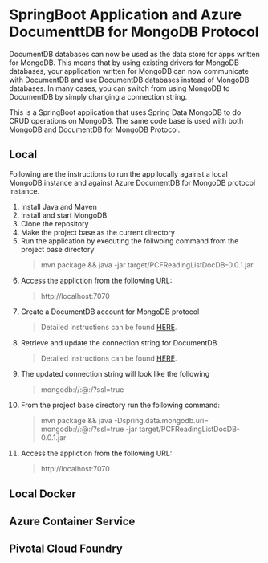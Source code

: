 # SpringBoot Application and Azure DocumenttDB for MongoDB Protocol
DocumentDB databases can now be used as the data store for apps written for MongoDB. This means that by using existing drivers for MongoDB databases, your application written for MongoDB can now communicate with DocumentDB and use DocumentDB databases instead of MongoDB databases. In many cases, you can switch from using MongoDB to DocumentDB by simply changing a connection string.

This is a SpringBoot application that uses Spring Data MongoDB to do CRUD operations on MongoDB. The same code base is used with both MongoDB and DocumentDB for MongoDB Protocol.

## Local
Following are the instructions to run the app locally against a local MongoDB instance and against Azure DocumentDB for MongoDB protocol instance.
1. Install Java and Maven
2. Install and start MongoDB
3. Clone the repository
4. Make the project base as the current directory 
5. Run the application by executing the follwoing command from the project base directory
      >  mvn package && java  -jar target/PCFReadingListDocDB-0.0.1.jar 
6. Access the appliction from the following URL:
      > http://localhost:7070    
7. Create a DocumentDB account for MongoDB protocol
     > Detailed instructions can be found [HERE](https://docs.microsoft.com/en-us/azure/documentdb/documentdb-create-account).
8. Retrieve and update the connection string for DocumentDB
     > Detailed instructions can be found [HERE](https://docs.microsoft.com/en-us/azure/documentdb/documentdb-connect-mongodb-account).
9. The updated connection string will look like the following 
      > mongodb://<USERNAME>:<PASSWORD>@<HOST>:<PORT>/<DATABASE>?ssl=true
10. From the project base directory run the following command:
      > mvn package && java -Dspring.data.mongodb.uri= mongodb://<USERNAME>:<PASSWORD>@<HOST>:<PORT>/<DATABASE>?ssl=true -jar target/PCFReadingListDocDB-0.0.1.jar
11. Access the appliction from the following URL:
      > http://localhost:7070 

## Local Docker
## Azure Container Service
## Pivotal Cloud Foundry 
